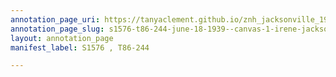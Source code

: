 ```yaml
---
annotation_page_uri: https://tanyaclement.github.io/znh_jacksonville_1939/annotations/s1576-t86-244-june-18-1939--canvas-1-irene-jackson.json
annotation_page_slug: s1576-t86-244-june-18-1939--canvas-1-irene-jackson
layout: annotation_page
manifest_label: S1576 , T86-244

---
```

